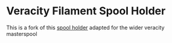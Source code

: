 # Veracity Filament Spool Holder
This is a fork of this [spool holder](https://www.thingiverse.com/thing:3560769) adapted for the wider veracity masterspool
